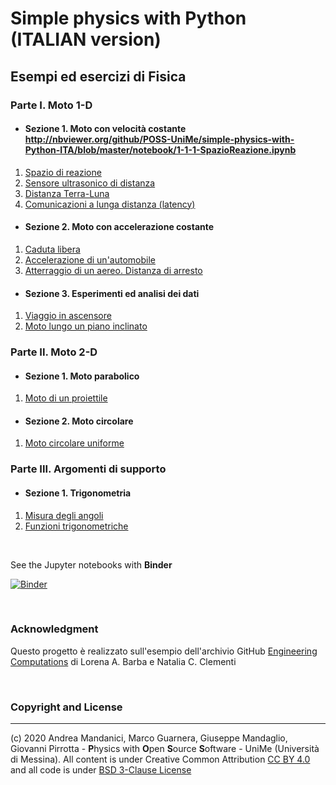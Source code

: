 # Simple physics with Python  (ITALIAN version)
    
## Esempi ed esercizi di Fisica

### Parte I. Moto 1-D
* #### Sezione 1. Moto con velocità costante  http://nbviewer.org/github/POSS-UniMe/simple-physics-with-Python-ITA/blob/master/notebook/1-1-1-SpazioReazione.ipynb
1. [Spazio di reazione](https://nbviewer.jupyter.org/github/POSS-UniMe/simple-physics-with-Python/blob/master/notebook/1-1-1-SpazioReazione.ipynb)
2. [Sensore ultrasonico di distanza](https://nbviewer.jupyter.org/github/POSS-UniMe/simple-physics-with-Python/blob/master/notebook/1-1-2-SensoreDistanza.ipynb)
3. [Distanza Terra-Luna](https://nbviewer.jupyter.org/github/POSS-UniMe/simple-physics-with-Python/blob/master/notebook/1-1-3-DistanzaTerraLuna.ipynb)
4. [Comunicazioni a lunga distanza (latency)](https://nbviewer.jupyter.org/github/POSS-UniMe/simple-physics-with-Python/blob/master/notebook/1-1-4-ComunicazioniLungaDistanza.ipynb)

* #### Sezione 2. Moto con accelerazione costante
1. [Caduta libera](https://nbviewer.jupyter.org/github/POSS-UniMe/simple-physics-with-Python/blob/master/notebook/1-2-1-CadutaLibera.ipynb)
2. [Accelerazione di un'automobile](https://nbviewer.jupyter.org/github/POSS-UniMe/simple-physics-with-Python/blob/master/notebook/1-2-2-AccelerazioneAutomobile.ipynb)
3. [Atterraggio di un aereo. Distanza di arresto](https://nbviewer.jupyter.org/github/POSS-UniMe/simple-physics-with-Python/blob/master/notebook/1-2-3-AtterraggioAereo.ipynb)
* #### Sezione 3. Esperimenti ed analisi dei dati
1. [Viaggio in ascensore](https://nbviewer.jupyter.org/github/POSS-UniMe/simple-physics-with-Python/blob/master/notebook/1-3-1-ViaggioInAscensore.ipynb)
2. [Moto lungo un piano inclinato](https://nbviewer.jupyter.org/github/POSS-UniMe/simple-physics-with-Python/blob/master/notebook/1-3-2-PianoInclinato.ipynb)
### Parte II. Moto 2-D
* #### Sezione 1. Moto parabolico
1. [Moto di un proiettile](https://nbviewer.jupyter.org/github/POSS-UniMe/simple-physics-with-Python/blob/master/notebook/2-1-1-MotoProiettile.ipynb)
* #### Sezione 2. Moto circolare
1. [Moto circolare uniforme](https://nbviewer.jupyter.org/github/POSS-UniMe/simple-physics-with-Python/blob/master/notebook/2-2-1-MotoCircolareUniforme.ipynb)

### Parte III. Argomenti di supporto
* #### Sezione 1. Trigonometria
1. [Misura degli angoli](https://nbviewer.jupyter.org/github/POSS-UniMe/simple-physics-with-Python-ITA/blob/master/notebook/3-1-1-Trigonometry.ipynb)
2. [Funzioni trigonometriche](https://nbviewer.jupyter.org/github/POSS-UniMe/simple-physics-with-Python-ITA/blob/master/notebook/3-1-2-TrigonometricFunctions.ipynb)

&nbsp;

See the Jupyter notebooks with **Binder**

[![Binder](https://mybinder.org/badge_logo.svg)](https://mybinder.org/v2/gh/POSS-UniMe/simple-physics-with-Python/master)

&nbsp;

### Acknowledgment
Questo progetto è realizzato sull'esempio dell'archivio GitHub [Engineering Computations](https://github.com/engineersCode/EngComp)
di Lorena A. Barba e Natalia C. Clementi

&nbsp;

### Copyright and License
--------------------------
(c) 2020 Andrea Mandanici, Marco Guarnera, Giuseppe Mandaglio, Giovanni Pirrotta - **P**hysics with **O**pen **S**ource **S**oftware - UniMe (Università di Messina). All content is under Creative Common Attribution  <a rel="license" href="https://creativecommons.org/licenses/by/4.0">CC BY 4.0<a/> 
 and all code is under [BSD 3-Clause License](https://opensource.org/licenses/BSD-3-Clause)
